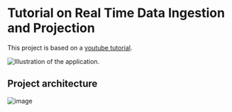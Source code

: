 # Tutorial on Real Time Data Ingestion and Projection

This project is based on a [youtube tutorial](https://www.youtube.com/watch?v=Vv_fvwF41_0).


![Illustration of the application.](https://th.bing.com/th/id/OIP.WcKwgKljM0HXAus2uoVKygHaFW?rs=1&pid=ImgDetMain)

## Project architecture

![image](https://github.com/eremah/SmartCity/assets/75796623/71b08b0f-0484-4347-87f8-237224cd01f7)